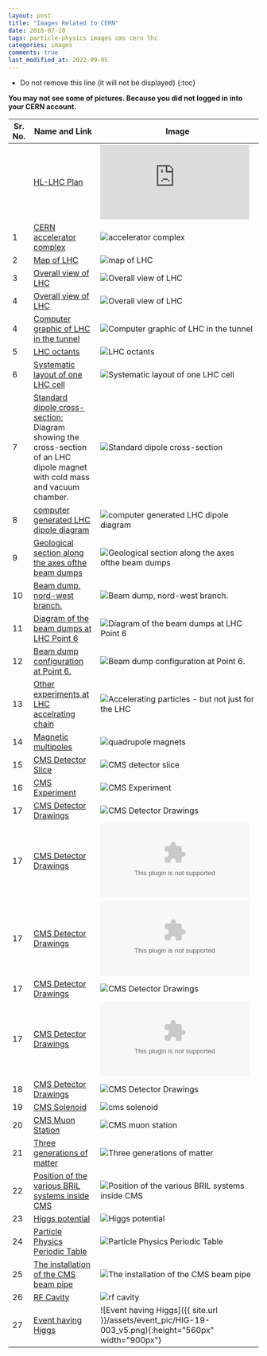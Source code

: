 ```yaml
---
layout: post
title: "Images Related to CERN"
date: 2018-07-10
tags: particle-physics images cms cern lhc
categories: images
comments: true
last_modified_at: 2022-09-05
---
```

* Do not remove this line (it will not be displayed)
{:toc}

**You may not see some of pictures. Because you did not logged in into your CERN account.**

| Sr. No. |  Name and Link | Image |
|-------|--------|---------|
|   | [HL-LHC Plan](https://hilumilhc.web.cern.ch/content/hl-lhc-project) | ![HL-LHC Plan](https://hilumilhc.web.cern.ch/sites/default/files/HL-LHC_Janvier2022.pdf) |
|1 | [CERN accelerator complex](https://cds.cern.ch/record/2225847?ln=en) | ![accelerator complex](https://cds.cern.ch/record/2225847/files/CCC-v2016.png?subformat=icon-1440) |
|2 | [Map of LHC](https://cds.cern.ch/record/42387?ln=en)  | ![map of LHC](https://mediastream.cern.ch/MediaArchive/Photo/Public/2001/0108001/0108001_01/0108001_01-A4-at-144-dpi.jpg)  |
|3 | [Overall view of LHC](https://cds.cern.ch/record/1708847?ln=en) | ![Overall view of LHC](https://cds.cern.ch/record/1708847/files/Screen%20shot%202014-06-24%20at%2013.24.59.png?subformat=icon-1440)|
|4 | [Overall view of LHC](https://cds.cern.ch/record/1708849?ln=en) | ![Overall view of LHC](https://cds.cern.ch/record/1708849/files/Overall%20view%20of%20the%20LHC.jpg?subformat=icon-1440)|
|4 | [Computer graphic of LHC in the tunnel](https://cds.cern.ch/record/39309?ln=en) | ![Computer graphic of LHC in the tunnel](https://mediastream.cern.ch/MediaArchive/Photo/Public/1996/9602021/9602021_01/9602021_01-A5-at-72-dpi.jpg)|
|5 | [LHC octants](https://lhc-machine-outreach.web.cern.ch/lhc-machine-outreach/images/lhc-schematic.jpg) | ![LHC octants](https://lhc-machine-outreach.web.cern.ch/lhc-machine-outreach/images/lhc-schematic.jpg)|
|6 | [Systematic layout of one LHC cell](https://cds.cern.ch/record/842724/files/lhc-pho-1999-259.jpg) | ![Systematic layout of one LHC cell](https://cds.cern.ch/record/842724/files/lhc-pho-1999-259.jpg)
|7 | [Standard dipole cross-section](https://cds.cern.ch/record/40524?ln=en); Diagram showing the cross-section of an LHC dipole magnet with cold mass and vacuum chamber.| ![Standard dipole cross-section](https://mediastream.cern.ch/MediaArchive/Photo/Public/1999/9906025/9906025_01/9906025_01-A4-at-144-dpi.jpg)
|8 | [computer generated LHC dipole diagram](https://cds.cern.ch/record/39731?ln=en) | ![computer generated LHC dipole diagram](https://mediastream.cern.ch/MediaArchive/Photo/Public/1998/9809007/9809007/9809007-A4-at-144-dpi.jpg)
|9 | [Geological section along the axes ofthe beam dumps](https://cds.cern.ch/record/842409?ln=en) | ![Geological section along the axes ofthe beam dumps](https://cds.cern.ch/record/842409/files/lhc-pho-1997-175.jpg)
|10 | [Beam dump, nord-west branch.](https://cds.cern.ch/record/842531?ln=en) | ![Beam dump, nord-west branch.](https://cds.cern.ch/record/842531/files/lhc-pho-1997-198.jpg)
|11 | [Diagram of the beam dumps at LHC Point 6](https://cds.cern.ch/record/842348?ln=en) | ![Diagram of the beam dumps at LHC Point 6](https://cds.cern.ch/record/842348/files/LHC-PHO-1997-212.jpg)
|12 | [Beam dump configuration at Point 6.](https://cds.cern.ch/record/841577?ln=en) | ![Beam dump configuration at Point 6.](https://cds.cern.ch/record/841577/files/lhc-pho-1997-061.jpg) |
|13 | [Other experiments at LHC accelrating chain](https://home.cern/about/updates/2017/07/accelerating-particles-not-just-lhc) | ![Accelerating particles - but not just for the LHC](https://home.cern/sites/home.web.cern.ch/files/image/update-for_the_public/2017/07/distribution_of_protons_en.jpg) |
|14 | [Magnetic multipoles](http://www.lhc-closer.es/taking_a_closer_look_at_lhc/0.magnetic_multipoles) | ![quadrupole magnets](http://www.lhc-closer.es/webapp/files/1435504123_b887b3b5c6aab9b0259320ea21935bbd.png) |
|15 | [CMS Detector Slice](https://cds.cern.ch/record/2120661?ln=en) | ![CMS detector slice](https://cds.cern.ch/record/2120661/files/CMSslice_whiteBackground.png?subformat=icon-1440) |
|16 | [CMS Experiment](https://cds.cern.ch/record/1474902?ln=en) | ![CMS Experiment](https://cds.cern.ch/record/1474902/files/CMSrealSize5000_final_darker.jpg?subformat=icon-1440)|
|17 | [CMS Detector Drawings](https://cds.cern.ch/record/1433717?ln=en) | ![CMS Detector Drawings](https://cds.cern.ch/record/1433717/files/CMSnc.jpg?subformat=icon-1440)|
|17 | [CMS Detector Drawings](https://cds.cern.ch/record/1433717?ln=en) | ![CMS Detector Drawings](https://cds.cern.ch/record/1433717/files/Crossnc.eps?subformat=icon-640)|
|17 | [CMS Detector Drawings](https://cds.cern.ch/record/1433717?ln=en) | ![CMS Detector Drawings](https://cds.cern.ch/record/1433717/files/Longnc.eps?subformat=icon-180)|
|17 | [CMS Detector Drawings](https://cds.cern.ch/record/1433717?ln=en) | ![CMS Detector Drawings](https://cds.cern.ch/record/1433717/files/cms_complete.gif?subformat=icon-1440)|
|17 | [CMS Detector Drawings](https://cds.cern.ch/record/1433717?ln=en) | ![CMS Detector Drawings](https://cds.cern.ch/record/1433717/files/cms_complete_labelled.eps?subformat=icon-180)|
|18 | [CMS Detector Drawings](http://cms.web.cern.ch/news/cms-detector-design) | ![CMS Detector Drawings](https://cms-docdb.cern.ch/cgi-bin/PublicDocDB/RetrieveFile?docid=11514&version=1&filename=cms_120918_03.png) |
|19 | [CMS Solenoid](https://cds.cern.ch/record/1020311?ln=en) | ![cms solenoid](https://mediastream.cern.ch/MediaArchive/Photo/Public/2007/0702022/0702022_02/0702022_02-A5-at-72-dpi.jpg)|
|20 | [CMS Muon Station](https://cds.cern.ch/record/1456510/plots) | ![CMS muon station](https://cds.cern.ch/record/1456510/files/pictures_MuonSys-mod3.png) |
|21 | [Three generations of matter](http://inspirehep.net/record/1251416/plots) | ![Three generations of matter](http://inspirehep.net/record/1251416/files/Figures_Theory_Standard_Model_of_Elementary_Particles_BW.png) |
|22 | [Position of the various BRIL systems inside CMS](https://www-sciencedirect-com.ezproxy.cern.ch/science/article/pii/S0168900216305708#f0005) | ![Position of the various BRIL systems inside CMS](https://ars-els-cdn-com.ezproxy.cern.ch/content/image/1-s2.0-S0168900216305708-gr1_lrg.jpg) |
|23 | [Higgs potential](https://cds.cern.ch/record/1638469/plots) | ![Higgs potential](https://cds.cern.ch/record/1638469/files/higgspotential.png) |
|24 | [Particle Physics Periodic Table](https://uslhc.web.cern.ch/physics/standard-model-and-beyond) | ![Particle Physics Periodic Table](https://cds.cern.ch/record/1473657/files/SMinfographic_image.png?subformat=) |
|25 | [The installation of the CMS beam pipe](http://cds.cern.ch/record/1598081) | ![The installation of the CMS beam pipe](http://cds.cern.ch/record/1598081/files/DSC_0159.jpg?subformat=icon-1440) |
|26 | [RF Cavity](https://www.lhc-closer.es/taking_a_closer_look_at_lhc/0.rf_cavities) | ![rf cavity](https://www.lhc-closer.es/webapp/files/1435503941_77cff2f9fcf76f625a60aa3135ed2c87.jpg)|
|27 | [Event having Higgs](https://mattermost.web.cern.ch/files/mx47y7shy3bi3j4s5x9kwpn6jw/public?h=wqmMOyQjK56-WNoNwSaiFoZobCSno0KOrvOmrcv9ycc) | ![Event having Higgs]({{ site.url }}/assets/event_pic/HIG-19-003_v5.png){:height="560px" width="900px"}|
